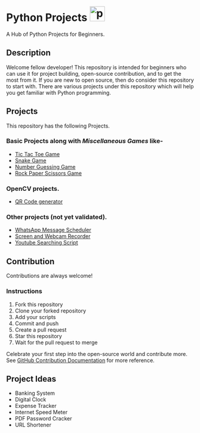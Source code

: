 # Python Projects <a href="https://emoji.gg/emoji/1887_python"><img src="https://cdn3.emoji.gg/emojis/1887_python.png" width="40px" height="40px" alt="python"></a>
A Hub of Python Projects for Beginners.

## Description
Welcome fellow developer! This repository is intended for beginners who can use it for project building, open-source contribution, and to get the most from it. If you are new to open source, then do consider this repository to start with. There are various projects under this repository which will help you get familiar with Python programming.

## Projects
This repository has the following Projects.

### Basic Projects along with *Miscellaneous Games* like-
- [Tic Tac Toe Game](https://github.com/tanujgupta18/Python-Projects/tree/main/Tic%20Tac%20Toe%20Game)
- [Snake Game](https://github.com/tanujgupta18/Python-Projects/tree/main/Snake%20Game)
- [Number Guessing Game](https://github.com/tanujgupta18/Python-Projects/tree/main/Number%20Guessing%20Game)
- [Rock Paper Scissors Game](https://github.com/tanujgupta18/Python-Projects/tree/main/Rock%20Paper%20Scissors%20Game)

### OpenCV projects.
- [QR Code generator](https://github.com/tanujgupta18/Python-Projects/tree/main/QR%20Code%20Generator)

### Other projects (not yet validated).
- [WhatsApp Message Scheduler](https://github.com/tanujgupta18/Python-Projects/tree/main/WhatsApp%20Message%20Scheduler)
- [Screen and Webcam Recorder](https://github.com/tanujgupta18/Python-Projects/tree/main/Screen%20and%20Webcam%20Recorder)
- [Youtube Searching Script](https://github.com/tanujgupta18/Python-Projects/tree/main/Youtube%20Searching%20Script)

## Contribution
Contributions are always welcome!

### Instructions
1. Fork this repository
2. Clone your forked repository
3. Add your scripts
4. Commit and push
5. Create a pull request
6. Star this repository
7. Wait for the pull request to merge

Celebrate your first step into the open-source world and contribute more. See [GitHub Contribution Documentation](https://docs.github.com/en/get-started/quickstart/contributing-to-projects) for more reference.

## Project Ideas
- Banking System
- Digital Clock
- Expense Tracker
- Internet Speed Meter
- PDF Password Cracker
- URL Shortener

